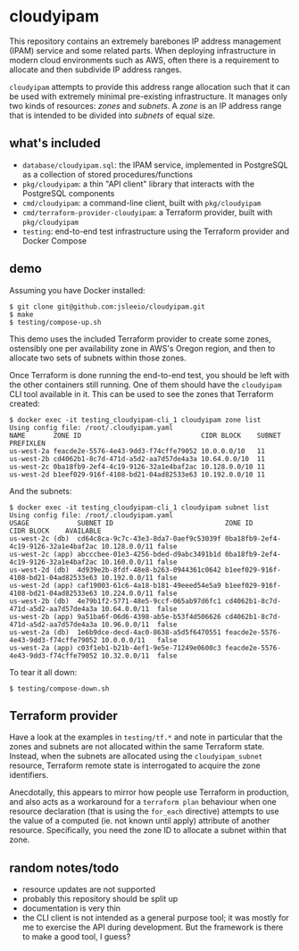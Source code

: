 # cloudyipam

This repository contains an extremely barebones IP address management (IPAM)
service and some related parts. When deploying infrastructure in modern cloud
environments such as AWS, often there is a requirement to allocate and then
subdivide IP address ranges.

`cloudyipam` attempts to provide this address range allocation such that it can
be used with extremely minimal pre-existing infrastructure.  It manages only
two kinds of resources: _zones_ and _subnets_. A _zone_ is an IP address range
that is intended to be divided into _subnets_ of equal size.

## what's included

* `database/cloudyipam.sql`: the IPAM service, implemented in PostgreSQL
  as a collection of stored procedures/functions
* `pkg/cloudyipam`: a thin "API client" library that interacts with the
  PostgreSQL components
* `cmd/cloudyipam`: a command-line client, built with `pkg/cloudyipam`
* `cmd/terraform-provider-cloudyipam`: a Terraform provider, built with
  `pkg/cloudyipam`
* `testing`: end-to-end test infrastructure using the Terraform provider
  and Docker Compose

## demo

Assuming you have Docker installed:

    $ git clone git@github.com:jsleeio/cloudyipam.git
    $ make
    $ testing/compose-up.sh

This demo uses the included Terraform provider to create some zones, ostensibly
one per availability zone in AWS's Oregon region, and then to allocate two sets
of subnets within those zones.

Once Terraform is done running the end-to-end test, you should be left with the
other containers still running.  One of them should have the `cloudyipam` CLI
tool available in it. This can be used to see the zones that Terraform created:

    $ docker exec -it testing_cloudyipam-cli_1 cloudyipam zone list
    Using config file: /root/.cloudyipam.yaml
    NAME       ZONE ID                              CIDR BLOCK    SUBNET PREFIXLEN
    us-west-2a feacde2e-5576-4e43-9dd3-f74cffe79052 10.0.0.0/10   11
    us-west-2b cd4062b1-8c7d-471d-a5d2-aa7d57de4a3a 10.64.0.0/10  11
    us-west-2c 0ba18fb9-2ef4-4c19-9126-32a1e4baf2ac 10.128.0.0/10 11
    us-west-2d b1eef029-916f-4108-bd21-04ad82533e63 10.192.0.0/10 11

And the subnets:

    $ docker exec -it testing_cloudyipam-cli_1 cloudyipam subnet list
    Using config file: /root/.cloudyipam.yaml
    USAGE            SUBNET ID                            ZONE ID                              CIDR BLOCK    AVAILABLE
    us-west-2c (db)  cd64c8ca-9c7c-43e3-8da7-0aef9c53039f 0ba18fb9-2ef4-4c19-9126-32a1e4baf2ac 10.128.0.0/11 false
    us-west-2c (app) abcccbee-01e3-4256-bded-d9abc3491b1d 0ba18fb9-2ef4-4c19-9126-32a1e4baf2ac 10.160.0.0/11 false
    us-west-2d (db)  4d939e2b-8fdf-48e8-b263-0944361c0642 b1eef029-916f-4108-bd21-04ad82533e63 10.192.0.0/11 false
    us-west-2d (app) caf19003-61c6-4a18-b181-49eeed54e5a9 b1eef029-916f-4108-bd21-04ad82533e63 10.224.0.0/11 false
    us-west-2b (db)  4e79b1f2-5771-48e5-9ccf-065ab97d6fc1 cd4062b1-8c7d-471d-a5d2-aa7d57de4a3a 10.64.0.0/11  false
    us-west-2b (app) 9a51ba6f-06d6-4398-ab5e-b53f4d506626 cd4062b1-8c7d-471d-a5d2-aa7d57de4a3a 10.96.0.0/11  false
    us-west-2a (db)  1e6b9dce-decd-4ac0-8638-a5d5f6470551 feacde2e-5576-4e43-9dd3-f74cffe79052 10.0.0.0/11   false
    us-west-2a (app) c03f1eb1-b21b-4ef1-9e5e-71249e0600c3 feacde2e-5576-4e43-9dd3-f74cffe79052 10.32.0.0/11  false

To tear it all down:

    $ testing/compose-down.sh

## Terraform provider

Have a look at the examples in `testing/tf.*` and note in particular that the
zones and subnets are not allocated within the same Terraform state. Instead,
when the subnets are allocated using the `cloudyipam_subnet` resource,
Terraform remote state is interrogated to acquire the zone identifiers.

Anecdotally, this appears to mirror how people use Terraform in production, and
also acts as a workaround for a `terraform plan` behaviour when one resource
declaration (that is using the `for_each` directive) attempts to use the value
of a computed (ie. not known until apply) attribute of another resource.
Specifically, you need the zone ID to allocate a subnet within that zone.

## random notes/todo

* resource updates are not supported
* probably this repository should be split up
* documentation is very thin
* the CLI client is not intended as a general purpose tool; it was mostly
  for me to exercise the API during development. But the framework is there
  to make a good tool, I guess?
